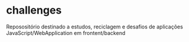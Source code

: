# challenges

Reposositório destinado a estudos, reciclagem e desafios de aplicações JavaScript/WebApplication em frontent/backend


